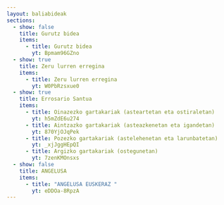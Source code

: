 ```yaml
---
layout: baliabideak
sections:
  - show: false
    title: Gurutz bidea
    items:
      - title: Gurutz bidea
        yt: Bpmam96GZno
  - show: true
    title: Zeru lurren erregina
    items:
      - title: Zeru lurren erregina
        yt: W0PbRzsxue0
  - show: true
    title: Errosario Santua
    items:
      - title: Oinazezko gartakariak (asteartetan eta ostiraletan)
        yt: h5mZdE6u274
      - title: Aintzazko gartakariak (asteazkenetan eta igandetan)
        yt: 870YjOJqPek
      - title: Pozezko gartakariak (astelehenetan eta larunbatetan)
        yt: _xjJggHEpQI
      - title: Argizko gartakariak (ostegunetan)
        yt: 7zenKMOnsxs
  - show: false
    title: ANGELUSA
    items:
      - title: "ANGELUSA EUSKERAZ "
        yt: eDDOa-8RpzA
---
```

